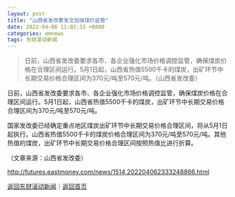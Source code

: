 ```yaml
---
layout: post
title: "山西省发改委发文加强煤价监管"
date: 2022-04-06 11:02:33 +0800
categories: emnews
tags: 东财滚动新闻
---
```

> 日前，山西省发改委要求各市、各企业强化市场价格调控监管，确保煤炭价格在合理区间运行。5月1日起，山西省热值5500千卡的煤炭，出矿环节中长期交易价格合理区间为370元/吨至570元/吨。（山西省发改委）

<p>日前，山西省发改委要求各市、各企业强化市场价格调控监管，确保煤炭价格在合理区间运行。5月1日起，山西省热值5500千卡的煤炭，出矿环节中长期交易价格合理区间为370元/吨至570元/吨。</p><p>国家发改委已经确定重点地区煤炭出矿环节中长期交易价格合理区间，将从5月1日起执行。山西省热值5500千卡的煤炭价格合理区间为370元/吨至570元/吨。其他热值的煤炭，出矿环节中长期交易价格合理区间按照热值比进行折算。</p><p class="em_media">（文章来源：山西省发改委）</p>

<http://futures.eastmoney.com/news/1514,202204062333248866.html>

[返回东财滚动新闻](//finews.withounder.com/emnews/)｜[返回首页](//finews.withounder.com/)